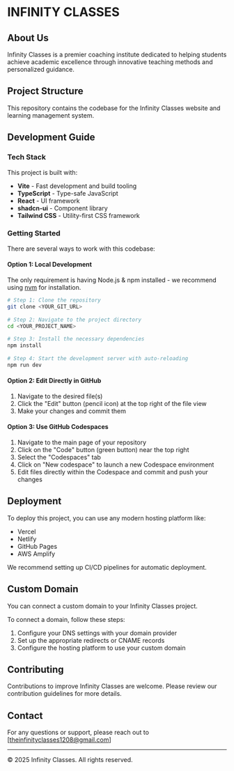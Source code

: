 # INFINITY CLASSES

## About Us

Infinity Classes is a premier coaching institute dedicated to helping students achieve academic excellence through innovative teaching methods and personalized guidance.

## Project Structure

This repository contains the codebase for the Infinity Classes website and learning management system.

## Development Guide

### Tech Stack

This project is built with:
- **Vite** - Fast development and build tooling
- **TypeScript** - Type-safe JavaScript
- **React** - UI framework
- **shadcn-ui** - Component library
- **Tailwind CSS** - Utility-first CSS framework

### Getting Started

There are several ways to work with this codebase:

#### Option 1: Local Development

The only requirement is having Node.js & npm installed - we recommend using [nvm](https://github.com/nvm-sh/nvm) for installation.

```bash
# Step 1: Clone the repository
git clone <YOUR_GIT_URL>  
  
# Step 2: Navigate to the project directory
cd <YOUR_PROJECT_NAME>  
  
# Step 3: Install the necessary dependencies
npm install  
  
# Step 4: Start the development server with auto-reloading
npm run dev
```

#### Option 2: Edit Directly in GitHub

1. Navigate to the desired file(s)
2. Click the "Edit" button (pencil icon) at the top right of the file view
3. Make your changes and commit them

#### Option 3: Use GitHub Codespaces

1. Navigate to the main page of your repository
2. Click on the "Code" button (green button) near the top right
3. Select the "Codespaces" tab
4. Click on "New codespace" to launch a new Codespace environment
5. Edit files directly within the Codespace and commit and push your changes

## Deployment

To deploy this project, you can use any modern hosting platform like:
- Vercel
- Netlify
- GitHub Pages
- AWS Amplify

We recommend setting up CI/CD pipelines for automatic deployment.

## Custom Domain

You can connect a custom domain to your Infinity Classes project.

To connect a domain, follow these steps:
1. Configure your DNS settings with your domain provider
2. Set up the appropriate redirects or CNAME records
3. Configure the hosting platform to use your custom domain

## Contributing

Contributions to improve Infinity Classes are welcome. Please review our contribution guidelines for more details.

## Contact

For any questions or support, please reach out to [theinfinityclasses1208@gmail.com]

---

© 2025 Infinity Classes. All rights reserved.
